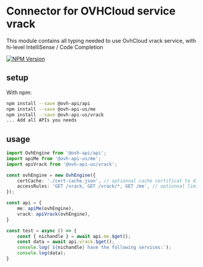 # Connector for OVHCloud service vrack

This module contains all typing needed to use OvhCloud vrack service, with hi-level IntelliSense / Code Completion

[![NPM Version](https://img.shields.io/npm/v/@ovh-api-us/vrack.svg?style=flat)](https://www.npmjs.org/package/@ovh-api-us/vrack)

## setup

With npm:
````bash
npm install --save @ovh-api/api
npm install --save @ovh-api-us/me
npm install --save @ovh-api-us/vrack
... Add all APIs you needs
````

## usage

````typescript
import OvhEngine from '@ovh-api/api';
import apiMe from '@ovh-api-us/me';
import apiVrack from '@ovh-api-us/vrack';

const ovhEngine = new OvhEngine({ 
    certCache: './cert-cache.json', // optionnal cache certificat to disk
    accessRules: 'GET /vrack, GET /vrack/*, GET /me', // optionnal limit the requested privileges.
});

const api = {
    me: apiMe(ovhEngine),
    vrack: apiVrack(ovhEngine),
}

const test = async () => {
    const { nichandle } = await api.me.$get();
    const data = await api.vrack.$get();
    console.log(`${nichandle} have the following services:`);
    console.log(data);
}

````